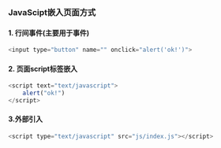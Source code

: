 ### JavaScipt嵌入页面方式



#### 1. 行间事件(主要用于事件)

```javascript
<input type="button" name="" onclick="alert('ok!')">
```

#### 2. 页面script标签嵌入

```javascript
<script text="text/javascript">
    alert("ok!")
</script>    
```

#### 3.外部引入

```javascript
<script type="text/javascript" src="js/index.js"></script>
```

